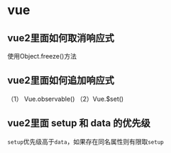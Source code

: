 # vue

## vue2里面如何取消响应式

 使用Object.freeze()方法

## vue2里面如何追加响应式

（1） Vue.observable()
（2）Vue.$set()

## vue2里面 setup 和 data 的优先级

`setup`优先级高于`data`，如果存在同名属性则有限取`setup`